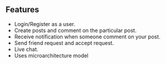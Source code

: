 ## Features

- Login/Register as a user.
- Create posts and comment on the particular post.
- Receive notification when someone comment on your post.
- Send friend request and accept request.
- Live chat.
- Uses microarchitecture model




